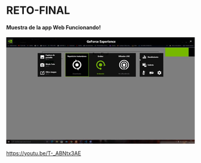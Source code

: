 # RETO-FINAL

#### Muestra de la app Web Funcionando!
![](https://github.com/FernandoH1/RETO-FINAL/blob/main/GIFs/RetoFinalMuestra.gif)

https://youtu.be/T-_ABNtx3AE

